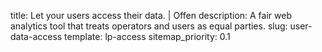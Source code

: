 title: Let your users access their data. | Offen
description: A fair web analytics tool that treats operators and users as equal parties.
slug: user-data-access
template: lp-access
sitemap_priority: 0.1
